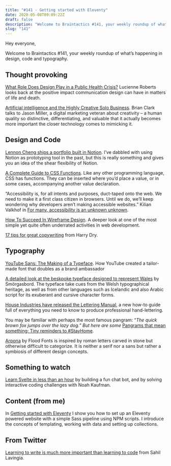 ```yaml
---
title: "#141 - Getting started with Eleventy"
date: 2020-05-08T09:09:22Z
draft: false
description: "Welcome to Braintactics #141, your weekly roundup of what’s happening in design, code and typography."
slug: "141"
---
```


Hey everyone,

Welcome to Braintactics #141, your weekly roundup of what’s happening in design, code and typography.

## Thought provoking

[What Role Does Design Play in a Public Health Crisis?](https://eyeondesign.aiga.org/what-role-does-design-play-in-a-public-health-crisis) Lucienne Roberts looks back at the positive impact communication design can have in matters of life and death.

[Artificial intelligence and the Highly Creative Solo Business](https://unemployable.com/podcast/artificial-intelligence/). Brian Clark talks to Jason Miller, a digital marketing veteran about creativity – a human quality so distinctive, differentiating, and valuable that it actually becomes more important the closer technology comes to mimicking it.

## Design and Code

[Lennon Cheng ships a portfolio built in Notion](https://www.notion.so/Lennon-Cheng-73895c4c87284d4c997ec9c4d9e9bc44). I’ve dabbled with using Notion as prototyping tool in the past, but this is really something and gives you an idea of the shear flexibility of Notion.

[A Complete Guide to CSS Functions](https://css-tricks.com/complete-guide-to-css-functions/). Like any other programming language, CSS has functions. They can be inserted where you’d place a value, or in some cases, accompanying another value declaration.

“Accessibility is, for all intents and purposes, duct-taped onto the web. We need to make it a first class citizen in browsers. Until we do, we’ll keep wondering why developers aren’t making accessible websites.” Kilian Valkhof in [For many, accessibility is an unknown unknown](https://kilianvalkhof.com/2020/accessibility/accessibility-is-an-unknown-unknown/).

[How To Succeed In Wireframe Design](https://www.smashingmagazine.com/2020/04/wireframe-design-success/). A deeper look at one of the most simple yet quite often underrated activities in web development.

[17 tips for great copywriting](https://marketingexamples.com/copywriting/) from Harry Dry.

## Typography

[YouTube Sans: The Making of a Typeface](https://design.google/library/youtube-sans-the-making-of-a-typeface/). How YouTube created a tailor-made font that doubles as a brand ambassador

[A detailed look at the beskpoke typeface designed to represent Wales](https://www.smorgasbordstudio.com/work/cymruwalestypeface/) by Smörgasbord. The typeface take cues from the Welsh typographical heritage, as well as from other languages such as Icelandic and also Arabic script for its exuberant and cursive character forms.

[House Industries have released the Lettering Manual](https://houseind.com/hi/house-industries-lettering-manual), a new how-to guide full of everything you need to know to produce professional hand-lettering.

You may be familiar with perhaps the most famous pangram: “_The quick brown fox jumps over the lazy dog.” But here are some_ [Pangrams that mean something: Tiny reminders to #StayHome](https://www.monotype.com/resources/expertise/tiny-reminders-stay-home).

[Arpona](http://floodfonts.com/arpona/) by Flood Fonts is inspired by roman letters carved in stone but otherwise difficult to categorize. It is neither a serif nor a sans but rather a symbiosis of different design concepts.

## Something to watch

[Learn Svelte in less than an hour](https://scrimba.com/course/glearnsvelte) by building a fun chat bot, and by solving interactive coding challenges with Noah Kaufman.

## Content (from me)

In [Getting started with Eleventy](https://harrycresswell.com/articles/getting-started-with-eleventy/) I show you how to set up an Eleventy powered website with a simple Sass pipeline using NPM scripts. I introduce the concepts of templating, working with data and setting up collections.

## From Twitter

[Learning to write is much more important than learning to code](https://twitter.com/shl/status/1256988523455893510?s=20) from Sahil Lavingia.
